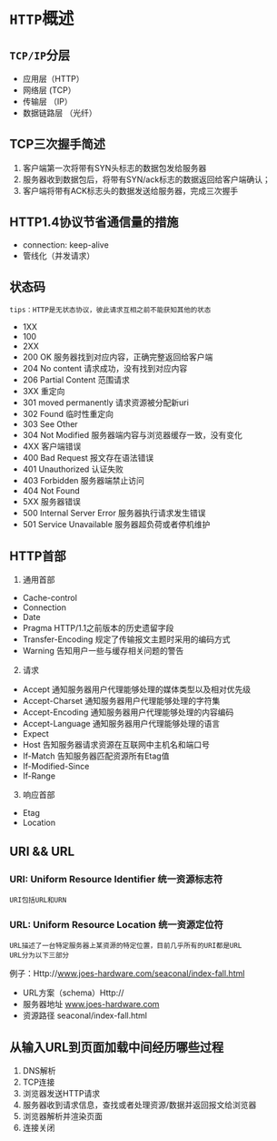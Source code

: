 # `HTTP`概述
## `TCP/IP`分层
* 应用层（HTTP）
* 网络层 (TCP）
* 传输层 （IP）
* 数据链路层 （光纤）

## TCP三次握手简述
1. 客户端第一次将带有SYN头标志的数据包发给服务器
2. 服务器收到数据包后，将带有SYN/ack标志的数据返回给客户端确认；
3. 客户端将带有ACK标志头的数据发送给服务器，完成三次握手

## HTTP1.4协议节省通信量的措施
* connection: keep-alive
* 管线化（并发请求）


## 状态码
    tips：HTTP是无状态协议，彼此请求互相之前不能获知其他的状态
* 1XX
 * 100
* 2XX
 * 200 OK  服务器找到对应内容，正确完整返回给客户端
 * 204 No content 请求成功，没有找到对应内容
 * 206 Partial Content 范围请求
* 3XX 重定向
 * 301 moved permanently 请求资源被分配新uri
 * 302 Found 临时性重定向
 * 303 See Other
 * 304 Not Modified 服务器端内容与浏览器缓存一致，没有变化
* 4XX 客户端错误
 * 400 Bad Request 报文存在语法错误
 * 401 Unauthorized 认证失败
 * 403 Forbidden 服务器端禁止访问
 * 404 Not Found
* 5XX 服务器错误
 * 500 Internal Server Error 服务器执行请求发生错误
 * 501 Service Unavailable 服务器超负荷或者停机维护

## HTTP首部
1. 通用首部
 * Cache-control 
 * Connection
 * Date
 * Pragma HTTP/1.1之前版本的历史遗留字段
 * Transfer-Encoding 规定了传输报文主题时采用的编码方式
 * Warning 告知用户一些与缓存相关问题的警告
2. 请求
 * Accept 通知服务器用户代理能够处理的媒体类型以及相对优先级
 * Accept-Charset 通知服务器用户代理能够处理的字符集
 * Accept-Encoding 通知服务器用户代理能够处理的内容编码
 * Accept-Language 通知服务器用户代理能够处理的语言
 * Expect
 * Host 告知服务器请求资源在互联网中主机名和端口号
 * If-Match 告知服务器匹配资源所有Etag值
 * If-Modified-Since
 * If-Range
3. 响应首部
 * Etag
 * Location

## URI && URL
### URI: Uniform Resource Identifier 统一资源标志符
    URI包括URL和URN
### URL: Uniform Resource Location 统一资源定位符
    URL描述了一台特定服务器上某资源的特定位置，目前几乎所有的URI都是URL
    URL分为以下三部分
例子：Http://www.joes-hardware.com/seaconal/index-fall.html
 * URL方案（schema）Http://
 * 服务器地址  www.joes-hardware.com
 * 资源路径  seaconal/index-fall.html

## 从输入URL到页面加载中间经历哪些过程
1. DNS解析
2. TCP连接
3. 浏览器发送HTTP请求
4. 服务器收到请求信息，查找或者处理资源/数据并返回报文给浏览器
5. 浏览器解析并渲染页面
6. 连接关闭
